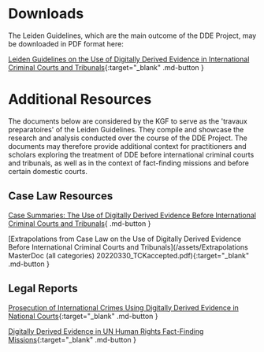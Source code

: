# Downloads

The Leiden Guidelines, which are the main outcome of the DDE Project, may be downloaded in PDF format here: 

[Leiden Guidelines on the Use of Digitally Derived Evidence in International Criminal Courts and Tribunals](/assets/Leiden-Guidelines.pdf){:target="_blank" .md-button }



# Additional Resources

 The documents below are considered by the KGF to serve as the 'travaux preparatoires' of the Leiden Guidelines. They compile and showcase the research and analysis conducted over the course of the DDE Project. The documents may therefore provide additional context for practitioners and scholars exploring the treatment of DDE before international criminal courts and tribunals, as well as in the context of fact-finding missions and before certain domestic courts.

## Case Law Resources

[Case Summaries: The Use of Digitally Derived Evidence Before International Criminal Courts and Tribunals](#){ .md-button }

[Extrapolations from Case Law on the Use of Digitally Derived Evidence Before International Criminal Courts and Tribunals](/assets/Extrapolations MasterDoc (all categories) 20220330_TCKaccepted.pdf){:target="_blank" .md-button }

## Legal Reports

[Prosecution of International Crimes Using Digitally Derived Evidence in National Courts](/assets/National-Courts.pdf){:target="_blank" .md-button }

[Digitally Derived Evidence in UN Human Rights Fact-Finding Missions](/assets/Fact-Finding-Missions.pdf){:target="_blank" .md-button }
